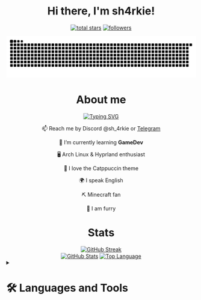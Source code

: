 <div id="header" align="center">
    <h1>Hi there, I'm sh4rkie!</h1>
</div>
<div align="center">
<p>
  <a href="https://github.com/sh4rkiex11?tab=repositories&sort=stargazers">
    <img alt="total stars" title="Total stars on GitHub" src="https://custom-icon-badges.demolab.com/github/stars/sh4rkiex11?color=FFDE21&style=for-the-badge&labelColor=FFDE21&logo=star"/></a>
  <a href="https://github.com/sh4rkiex11?tab=followers">
    <img alt="followers" title="Follow me on Github" src="https://custom-icon-badges.demolab.com/github/followers/sh4rkiex11?color=236ad3&labelColor=1155ba&style=for-the-badge&logo=person-add&label=Followers&logoColor=white"/></a>
</p>
</div>
<div align="center">
<picture>
  <source media="(prefers-color-scheme: dark)" srcset="snake/github-snake-dark.svg" />
  <source media="(prefers-color-scheme: light)" srcset="snake/github-snake.svg" />
  <img alt="github-snake" src="snake/github-snake.svg" />
</picture>
</div>

<div align="center">
<h1> About me </h1>
<a href="https://git.io/typing-svg"><img src="https://readme-typing-svg.demolab.com?font=mono&pause=1000&center=true&vCenter=true&width=435&lines=Minecraft+fan%2C+arch+user%2C+furry%3A3" alt="Typing SVG" /></a>
</div>

<div align="center">
    
📫 Reach me by Discord @sh_4rkie or [Telegram](https://t.me/sh_4rkie)

</p>
<p> 🌱 I’m currently learning <b> GameDev </b> </p>
<p> 🖥️ Arch Linux & Hyprland enthusiast </p>
<p> 🎨 I love the Catppuccin theme </p>
<p> 🌍 I speak English </p>
<p> ⛏️ Minecraft fan </p>
<p> 🦊 I am furry </p>
</div>

<div align="center">
<h1> Stats </h1>
<a href="https://git.io/streak-stats"><img src="https://streak-stats.demolab.com?user=sh4rkiex11&theme=catppuccin-mocha" alt="GitHub Streak" /></a>
</div>

<div align="center">
<a href="streak"><img height="137px" align="center" alt="GitHub Stats" src="https://github-readme-stats.vercel.app/api?username=sh4rkiex11&count_private=true&show_icons=true&border_radius=5&include_all_commits=true&bg_color=1e1e2e&text_color=cdd6f4&icon_color=b4befe&title_color=94e2d5"/></a>
<a href="langs"><img height="137px" align="center" alt="Top Language" src="https://github-readme-stats.vercel.app/api/top-langs/?username=sh4rkiex11&layout=compact&line_height=21&border_radius=5&bg_color=1e1e2e&text_color=cdd6f4&icon_color=b4befe&title_color=94e2d5"/></a>
</div>

<div>
<details>
<summary><h1>🛠️ Languages and Tools</h1></summary>

### **📁 Productivity & Workflow**
[![Obsidian](https://img.shields.io/badge/Obsidian-%23483699.svg?&logo=obsidian&logoColor=white)](#)
[![Trello](https://img.shields.io/badge/Trello-0052CC?logo=trello&logoColor=fff)](#)
[![Google Drive](https://img.shields.io/badge/Google%20Drive-4285F4?logo=googledrive&logoColor=fff)](#)
[![Gmail](https://img.shields.io/badge/Gmail-D14836?logo=gmail&logoColor=white)](#)
[![Vercel](https://img.shields.io/badge/Vercel-%23000000.svg?logo=vercel&logoColor=white)](#)

### **💻 Development Tools**
[![Neovim](https://img.shields.io/badge/Neovim-57A143?logo=neovim&logoColor=fff)](#)
[![IntellijIdea](https://img.shields.io/badge/intellijidea-000?logo=intellijidea&logoColor=fff)](#)
[![PyCharm](https://img.shields.io/badge/PyCharm-000?logo=pycharm&logoColor=fff)](#)
[![Visual Studio Code](https://custom-icon-badges.demolab.com/badge/Visual%20Studio%20Code-0078d7.svg?logo=vsc&logoColor=white)](#)
[![Git](https://img.shields.io/badge/Git-F05032?logo=git&logoColor=fff)](#)
[![GitHub](https://img.shields.io/badge/GitHub-%23121011.svg?logo=github&logoColor=white)](#)

### **🎨 Design & Creativity**
[![Figma](https://img.shields.io/badge/Figma-F24E1E?logo=figma&logoColor=white)](#)
[![Krita](https://img.shields.io/badge/Krita-203759?logo=krita&logoColor=EEF37B)](#)

### **📚 Learning Platforms**
[![Exercism](https://img.shields.io/badge/exercism-000?logo=exercism&logoColor=fff)](#)
[![LeetCode](https://img.shields.io/badge/LeetCode-000000?logo=LeetCode&logoColor=#d16c06)](#)
[![Sololearn](https://img.shields.io/badge/sololearn-000?logo=sololearn&logoColor=fff)](#)

### **💾 Operating Systems**
[![Arch Linux](https://img.shields.io/badge/Arch%20Linux-1793D1?logo=arch-linux&logoColor=fff)](#)
[![macOS](https://img.shields.io/badge/macOS-000000?logo=apple&logoColor=F0F0F0)](#)
[![iOS](https://img.shields.io/badge/iOS-000000?&logo=apple&logoColor=white)](#)
[![Android](https://img.shields.io/badge/Android-3DDC84?logo=android&logoColor=white)](#)

### **🎮 Game Development**
[![Unity](https://img.shields.io/badge/Unity-%23000000.svg?logo=unity&logoColor=white)](#)
[![C++](https://img.shields.io/badge/C++-%2300599C.svg?logo=c%2B%2B&logoColor=white)](#)
[![C#](https://custom-icon-badges.demolab.com/badge/C%23-%23239120.svg?logo=cshrp&logoColor=white)](#)

### **🌐 Web & Programming Languages**
[![HTML](https://img.shields.io/badge/HTML-%23E34F26.svg?logo=html5&logoColor=white)](#)
[![CSS](https://img.shields.io/badge/CSS-1572B6?logo=css3&logoColor=fff)](#)
[![JavaScript](https://img.shields.io/badge/JavaScript-F7DF1E?logo=javascript&logoColor=000)](#)
[![Python](https://img.shields.io/badge/Python-3776AB?logo=python&logoColor=fff)](#)
[![Java](https://img.shields.io/badge/Java-%23ED8B00.svg?logo=openjdk&logoColor=white)](#)
[![Kotlin](https://img.shields.io/badge/Kotlin-%237F52FF.svg?logo=kotlin&logoColor=white)](#)
[![Go](https://img.shields.io/badge/Go-%2300ADD8.svg?&logo=go&logoColor=white)](#)
[![Markdown](https://img.shields.io/badge/Markdown-%23000000.svg?logo=markdown&logoColor=white)](#)

### **📱 Social & Entertainment**
[![Discord](https://img.shields.io/badge/Discord-%235865F2.svg?&logo=discord&logoColor=white)](#)
[![Reddit](https://img.shields.io/badge/Reddit-FF4500?logo=reddit&logoColor=white)](#)
[![Pinterest](https://img.shields.io/badge/Pinterest-%23E60023.svg?logo=Pinterest&logoColor=white)](#)
[![Spotify](https://img.shields.io/badge/Spotify-1ED760?logo=spotify&logoColor=white)](#)
[![Twitch](https://img.shields.io/badge/Twitch-%239146FF.svg?logo=Twitch&logoColor=white)](#)
[![X](https://img.shields.io/badge/X-%23000000.svg?logo=X&logoColor=white)](#)
[![YouTube](https://img.shields.io/badge/YouTube-%23FF0000.svg?logo=YouTube&logoColor=white)](#)
[![Netflix](https://img.shields.io/badge/Netflix-E50914?logo=netflix&logoColor=white)](#)
[![Apple TV](https://img.shields.io/badge/Apple%20TV-000000?logo=Apple%20TV&logoColor=white)](#)
[![Oculus](https://img.shields.io/badge/Oculus-%231A1A1A.svg?logo=oculus&logoColor=white)](#)

### **🌍 Browsers**
[![Firefox](https://img.shields.io/badge/Firefox-FF7139?logo=Firefox&logoColor=white)](#)
[![Google](https://img.shields.io/badge/Google-4285F4?logo=google&logoColor=white)](#)

</details>
</div>